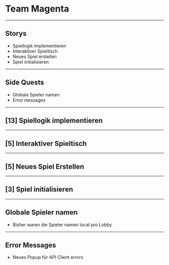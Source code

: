 

# Team Magenta

---

## Storys

- Spiellogik implementieren
- Interaktiver Spieltisch
- Neues Spiel erstellen
- Spiel initialisieren

---
## Side Quests

- Globale Spieler namen
- Error messages

---

## [13] Spiellogik implementieren

---

## [5] Interaktiver Spieltisch

---

## [5] Neues Spiel Erstellen

---

## [3] Spiel initialisieren

---

## Globale Spieler namen

- Bisher waren die Spieler namen local pro Lobby

---

## Error Messages

- Neues Popup für API Client errors


